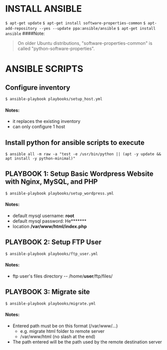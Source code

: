 # INSTALL ANSIBLE
 `$ apt-get update`
 `$ apt-get install software-properties-common`
 `$ apt-add-repository --yes --update ppa:ansible/ansible`
 `$ apt-get install ansible`
####Note:
 > On older Ubuntu distributions, "software-properties-common" is called "python-software-properties".

# ANSIBLE SCRIPTS

## Configure inventory
 `$ ansible-playbook playbooks/setup_host.yml`

#### Notes:
 - it replaces the existing inventory
 - can only configure 1 host

## Install python for ansible scripts to execute
 `$ ansible all -m raw -a "test -e /usr/bin/python || (apt -y update && apt install -y python-minimal)"`

## PLAYBOOK 1: Setup Basic Wordpress Website with Nginx, MySQL, and PHP 
 `$ ansible-playbook playbooks/setup_wordpress.yml`

#### Notes:
 - default mysql username: **root**
 - default mysql password: He\*\*\*\*\*\*\*
 - location **/var/www/html/index.php**


## PLAYBOOK 2: Setup FTP User
 `$ ansible-playbook playbooks/ftp_user.yml`

#### Notes:
 - ftp user's files directory -- /home/**user**/ftp/files/

## PLAYBOOK 3: Migrate site
 `$ ansible-playbook playbooks/migrate.yml`

#### Notes:
 - Entered path must be on this format (/var/www/...)
    - e.g. migrate html folder to remote server
    - /var/www/html (no slash at the end)
 - The path entered will be the path used by the remote destination server

